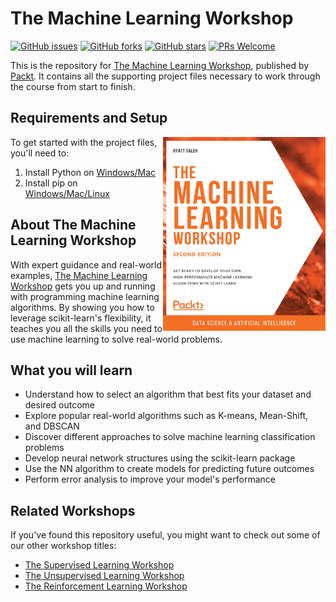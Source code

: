 # The Machine Learning Workshop
[![GitHub issues](https://img.shields.io/github/issues/PacktWorkshops/The-Machine-Learning-Workshop.svg)](https://github.com/PacktWorkshops/The-Machine-Learning-Workshop/issues)
[![GitHub forks](https://img.shields.io/github/forks/PacktWorkshops/The-Machine-Learning-Workshop.svg)](https://github.com/PacktWorkshops/The-Machine-Learning-Workshop/network)
[![GitHub stars](https://img.shields.io/github/stars/PacktWorkshops/The-Machine-Learning-Workshop.svg)](https://github.com/PacktWorkshops/The-Machine-Learning-Workshop/stargazers)
[![PRs Welcome](https://img.shields.io/badge/PRs-welcome-brightgreen.svg)](https://github.com/PacktWorkshops/The-Machine-Learning-Workshop/pulls)

This is the repository for [The Machine Learning Workshop](https://www.amazon.com/Machine-Learning-Workshop-high-performance-scikit-learn/dp/1839219068/ref=tmm_pap_swatch_0?_encoding=UTF8&qid=1611061956&sr=1-1&utm_source=github&utm_medium=repository&utm_campaign=9781801070065&utm_term=Machine%20Learning&utm_content=The%20Machine%20Learning%20Workshop), published by [Packt](https://www.packtpub.com/?utm_source=github). It contains all the supporting project files necessary to work through the course from start to finish.

## Requirements and Setup
<a href="https://www.amazon.com/Machine-Learning-Workshop-high-performance-scikit-learn/dp/1839219068/ref=tmm_pap_swatch_0?_encoding=UTF8&qid=1611061956&sr=1-1&utm_source=github&utm_medium=repository&utm_campaign=9781801070065&utm_term=Machine%20Learning&utm_content=The%20Machine%20Learning%20Workshop"><img src="https://github.com/PacktWorkshops/Workshop-Covers/blob/master/B15781_The%20Machine%20Learning%20Workshop.png" alt="The Machine Learning Workshop" height="310px" width="260px" align="right" this.target="_blank"></a>

To get started with the project files, you'll need to:
1. Install Python on [Windows/Mac](https://www.python.org/downloads/release/python-376/)
2. Install pip on [Windows/Mac/Linux](https://pip.pypa.io/en/stable/installing/)

## About The Machine Learning Workshop
With expert guidance and real-world examples, [The Machine Learning Workshop](https://www.amazon.com/Machine-Learning-Workshop-high-performance-scikit-learn/dp/1839219068/ref=tmm_pap_swatch_0?_encoding=UTF8&qid=1611061956&sr=1-1&utm_source=github&utm_medium=repository&utm_campaign=9781801070065&utm_term=Machine%20Learning&utm_content=The%20Machine%20Learning%20Workshop) gets you up and running with programming machine learning algorithms. By showing you how to leverage scikit-learn's flexibility, it teaches you all the skills you need to use machine learning to solve real-world problems.

## What you will learn
* Understand how to select an algorithm that best fits your dataset and desired outcome
* Explore popular real-world algorithms such as K-means, Mean-Shift, and DBSCAN
* Discover different approaches to solve machine learning classification problems
* Develop neural network structures using the scikit-learn package
* Use the NN algorithm to create models for predicting future outcomes
* Perform error analysis to improve your model's performance 

## Related Workshops
If you've found this repository useful, you might want to check out some of our other workshop titles:
* [The Supervised Learning Workshop](https://www.amazon.com/Supervised-Learning-Workshop-Interactive-Understanding-dp-1800209045/dp/1800209045/ref=mt_other?_encoding=UTF8&me=&qid=1611062666&utm_source=github&utm_medium=repository&utm_campaign=9781800209046&utm_term=Supervised%20Learning&utm_content=The%20Supervised%20Learning%20Workshop)
* [The Unsupervised Learning Workshop](https://www.amazon.com/Unsupervised-Learning-Workshop-unsupervised-unorganized/dp/1800200706/ref=tmm_pap_swatch_0?_encoding=UTF8&qid=1611062803&sr=1-1&utm_source=github&utm_medium=repository&utm_campaign=9781801070515&utm_term=Unsupervised%20Learning&utm_content=The%20Unsupervised%20Learning%20Workshop)
* [The Reinforcement Learning Workshop](https://www.amazon.com/Reinforcement-Learning-Workshop-cutting-edge-reinforcement-dp-1800200455/dp/1800200455/ref=mt_other?_encoding=UTF8&me=&qid=1611062513&utm_source=github&utm_medium=repository&utm_campaign=9781800200456&utm_term=Reinforcement%20Learning&utm_content=The%20Reinforcement%20Learning%20Workshop)
